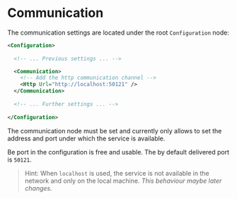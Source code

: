 Communication
===

The communication settings are located under the root `Configuration` node:

```xml
<Configuration>
 
  <!-- ... Previous settings ... -->

  <Communication>
    <!-- Add the http communication channel -->
    <Http Url="http://localhost:50121" />
  </Communication>
  
  <!-- ... Further settings ... -->
 
</Configuration> 
```

The communication node must be set and currently only allows to set the address and port
under which the service is available.

Be port in the configuration is free and usable. The by default delivered port is `50121`.

> Hint: When `localhost` is used, the service is not available in the network and only on
> the local machine. *This behaviour maybe later changes.* 
